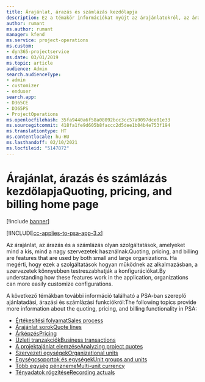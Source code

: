 ```yaml
---
title: Árajánlat, árazás és számlázás kezdőlapja
description: Ez a témakör információkat nyújt az árajánlatokról, az árakról és a számlázásról.
author: rumant
ms.author: rumant
manager: kfend
ms.service: project-operations
ms.custom:
- dyn365-projectservice
ms.date: 03/01/2019
ms.topic: article
audience: Admin
search.audienceType:
- admin
- customizer
- enduser
search.app:
- D365CE
- D365PS
- ProjectOperations
ms.openlocfilehash: 35fa9440a6f58a08092bcc3cc57a9097dce01e33
ms.sourcegitcommit: 418fa1fe9d605b8faccc2d5dee1b04b4e753f194
ms.translationtype: HT
ms.contentlocale: hu-HU
ms.lasthandoff: 02/10/2021
ms.locfileid: "5147872"
---
```

# <a name="quoting-pricing-and-billing-home-page"></a><span data-ttu-id="c7045-103">Árajánlat, árazás és számlázás kezdőlapja</span><span class="sxs-lookup"><span data-stu-id="c7045-103">Quoting, pricing, and billing home page</span></span>

[!include [banner](../includes/psa-now-project-operations.md)]

[!INCLUDE[cc-applies-to-psa-app-3.x](../includes/cc-applies-to-psa-app-3x.md)]

<span data-ttu-id="c7045-104">Az árajánlat, az árazás és a számlázás olyan szolgáltatások, amelyeket mind a kis, mind a nagy szervezetek használnak.</span><span class="sxs-lookup"><span data-stu-id="c7045-104">Quoting, pricing, and billing are features that are used by both small and large organizations.</span></span> <span data-ttu-id="c7045-105">Ha megérti, hogy ezek a szolgáltatások hogyan működnek az alkalmazásban, a szervezetek könnyebben testreszabhatják a konfigurációkat.</span><span class="sxs-lookup"><span data-stu-id="c7045-105">By understanding how these features work in the application, organizations can more easily customize configurations.</span></span>

<span data-ttu-id="c7045-106">A következő témákban további információ található a PSA-ban szereplő ajánlatadási, árazási és számlázási funkciókról:</span><span class="sxs-lookup"><span data-stu-id="c7045-106">The following topics provide more information about the quoting, pricing, and billing functionality in PSA:</span></span>

- [<span data-ttu-id="c7045-107">Értékesítési folyamat</span><span class="sxs-lookup"><span data-stu-id="c7045-107">Sales process</span></span>](basic-sales-process.md)
- [<span data-ttu-id="c7045-108">Árajánlat sorok</span><span class="sxs-lookup"><span data-stu-id="c7045-108">Quote lines</span></span>](basic-quote-lines.md)
- [<span data-ttu-id="c7045-109">Árképzés</span><span class="sxs-lookup"><span data-stu-id="c7045-109">Pricing</span></span>](basic-pricing.md)
- [<span data-ttu-id="c7045-110">Üzleti tranzakciók</span><span class="sxs-lookup"><span data-stu-id="c7045-110">Business transactions</span></span>](basic-business-transactions.md)
- [<span data-ttu-id="c7045-111">A projektajánlat elemzése</span><span class="sxs-lookup"><span data-stu-id="c7045-111">Analyzing project quotes</span></span>](basic-analyzing-quotes.md)
- [<span data-ttu-id="c7045-112">Szervezeti egységek</span><span class="sxs-lookup"><span data-stu-id="c7045-112">Organizational units</span></span>](advanced-organizational.md)
- [<span data-ttu-id="c7045-113">Egységcsoportok és egységek</span><span class="sxs-lookup"><span data-stu-id="c7045-113">Unit groups and units</span></span>](advanced-units.md)
- [<span data-ttu-id="c7045-114">Több egység pénzneme</span><span class="sxs-lookup"><span data-stu-id="c7045-114">Multi-unit currency</span></span>](advanced-currency.md)
- [<span data-ttu-id="c7045-115">Tényadatok rögzítése</span><span class="sxs-lookup"><span data-stu-id="c7045-115">Recording actuals</span></span>](advanced-actuals.md)
